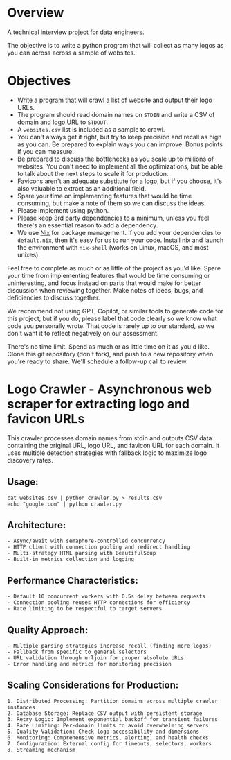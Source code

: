 # Overview

A technical interview project for data engineers.

The objective is to write a python program that will collect as many logos as you can across across a sample of websites.


# Objectives

* Write a program that will crawl a list of website and output their logo URLs.
* The program should read domain names on `STDIN` and write a CSV of domain and logo URL to `STDOUT`.
* A `websites.csv` list is included as a sample to crawl.
* You can't always get it right, but try to keep precision and recall as high as you can. Be prepared to explain ways you can improve. Bonus points if you can measure.
* Be prepared to discuss the bottlenecks as you scale up to millions of websites. You don't need to implement all the optimizations, but be able to talk about the next steps to scale it for production.
* Favicons aren't an adequate substitute for a logo, but if you choose, it's also valuable to extract as an additional field.
* Spare your time on implementing features that would be time consuming, but make a note of them so we can discuss the ideas.
* Please implement using python.
* Please keep 3rd party dependencies to a minimum, unless you feel there's an essential reason to add a dependency.
* We use [Nix](https://nixos.org/nix/) for package management. If you add your dependencies to `default.nix`, then it's easy for us to run your code. Install nix and launch the environment with `nix-shell` (works on Linux, macOS, and most unixes).

Feel free to complete as much or as little of the project as you'd like. Spare your time from implementing features that would be time consuming or uninteresting, and focus instead on parts that would make for better discussion when reviewing together. Make notes of ideas, bugs, and deficiencies to discuss together.

We recommend not using GPT, Copilot, or similar tools to generate code for this project, but if you do, please label that code clearly so we know what code you personally wrote. That code is rarely up to our standard, so we don't want it to reflect negatively on our assessment.

There's no time limit. Spend as much or as little time on it as you'd like. Clone this git repository (don't fork), and push to a new repository when you're ready to share. We'll schedule a follow-up call to review.


# Logo Crawler - Asynchronous web scraper for extracting logo and favicon URLs

This crawler processes domain names from stdin and outputs CSV data containing
the original URL, logo URL, and favicon URL for each domain. It uses multiple
detection strategies with fallback logic to maximize logo discovery rates.

## Usage:
    cat websites.csv | python crawler.py > results.csv
    echo "google.com" | python crawler.py

## Architecture:
    - Async/await with semaphore-controlled concurrency
    - HTTP client with connection pooling and redirect handling
    - Multi-strategy HTML parsing with BeautifulSoup
    - Built-in metrics collection and logging

## Performance Characteristics:
    - Default 10 concurrent workers with 0.5s delay between requests
    - Connection pooling reuses HTTP connections for efficiency
    - Rate limiting to be respectful to target servers

## Quality Approach:
    - Multiple parsing strategies increase recall (finding more logos)
    - Fallback from specific to general selectors
    - URL validation through urljoin for proper absolute URLs
    - Error handling and metrics for monitoring precision

## Scaling Considerations for Production:
    1. Distributed Processing: Partition domains across multiple crawler instances
    2. Database Storage: Replace CSV output with persistent storage
    3. Retry Logic: Implement exponential backoff for transient failures
    4. Rate Limiting: Per-domain limits to avoid overwhelming servers
    5. Quality Validation: Check logo accessibility and dimensions
    6. Monitoring: Comprehensive metrics, alerting, and health checks
    7. Configuration: External config for timeouts, selectors, workers
    8. Streaming mechanism
